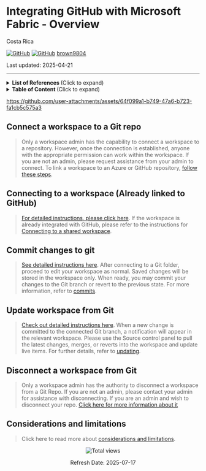 # Integrating GitHub with Microsoft Fabric - Overview

Costa Rica

[![GitHub](https://badgen.net/badge/icon/github?icon=github&label)](https://github.com)
[![GitHub](https://img.shields.io/badge/--181717?logo=github&logoColor=ffffff)](https://github.com/)
[brown9804](https://github.com/brown9804)

Last updated: 2025-04-21

----------

<details>
<summary><b>List of References </b> (Click to expand)</summary>

- [What is Microsoft Fabric Git integration?](https://learn.microsoft.com/en-us/fabric/cicd/git-integration/intro-to-git-integration?tabs=azure-devops)
- [Get started with Git integration - Guided examples](https://learn.microsoft.com/en-us/fabric/cicd/git-integration/git-get-started?tabs=azure-devops%2CAzure%2Ccommit-to-git#connect-a-workspace-to-a-git-repo)
- [Basic concepts in Git integration (git roles, permissions, connect and sync workspace](https://learn.microsoft.com/en-us/fabric/cicd/git-integration/git-integration-process?tabs=Azure%2Cazure-devops#permissions)
- [Best practices for lifecycle management in Fabric](https://learn.microsoft.com/en-us/fabric/cicd/best-practices-cicd)
- [End-to-end tutorials in Microsoft Fabric](https://learn.microsoft.com/en-us/fabric/get-started/end-to-end-tutorials)
- [Microsoft Fabric Samples - Git repo](https://github.com/microsoft/fabric-samples)

</details>

<details>
<summary><b>Table of Content </b> (Click to expand)</summary>

- [Connect a workspace to a Git repo](#connect-a-workspace-to-a-git-repo)
- [Connecting to a workspace Already linked to GitHub](#connecting-to-a-workspace-already-linked-to-github)
- [Commit changes to git](#commit-changes-to-git)
- [Update workspace from Git](#update-workspace-from-git)
- [Disconnect a workspace from Git](#disconnect-a-workspace-from-git)
- [Considerations and limitations](#considerations-and-limitations)

</details>

<https://github.com/user-attachments/assets/64f099a1-b749-47a6-b723-fa1cb5c575a3>

## Connect a workspace to a Git repo

> Only a workspace admin has the capability to connect a workspace to a repository. However, once the connection is established, anyone with the appropriate permission can work within the workspace. If you are not an admin, please request assistance from your admin to connect. To link a workspace to an Azure or GitHub repository, [follow these steps](https://learn.microsoft.com/en-us/fabric/cicd/git-integration/git-get-started?tabs=azure-devops%2CAzure%2Ccommit-to-git#connect-a-workspace-to-a-git-repo).

## Connecting to a workspace (Already linked to GitHub)

> [For detailed instructions, please click here](https://learn.microsoft.com/en-us/fabric/cicd/git-integration/git-get-started?tabs=azure-devops%2CAzure%2Ccommit-to-git#connect-to-a-workspace). If the workspace is already integrated with GitHub, please refer to the instructions for [Connecting to a shared workspace](https://learn.microsoft.com/en-us/fabric/cicd/git-integration/git-integration-process?tabs=Azure%2Cazure-devops#connect-to-a-shared-workspace).

## Commit changes to git

> [See detailed instructions here](https://learn.microsoft.com/en-us/fabric/cicd/git-integration/git-get-started?tabs=azure-devops%2CAzure%2Ccommit-to-git#commit-changes-to-git). After connecting to a Git folder, proceed to edit your workspace as normal. Saved changes will be stored in the workspace only. When ready, you may commit your changes to the Git branch or revert to the previous state. For more information, refer to [commits](https://learn.microsoft.com/en-us/fabric/cicd/git-integration/git-integration-process?tabs=Azure%2Cazure-devops#commit).

## Update workspace from Git

> [Check out detailed instructions here](https://learn.microsoft.com/en-us/fabric/cicd/git-integration/git-get-started?tabs=azure-devops%2CAzure%2Ccommit-to-git#update-workspace-from-git). When a new change is committed to the connected Git branch, a notification will appear in the relevant workspace. Please use the Source control panel to pull the latest changes, merges, or reverts into the workspace and update live items. For further details, refer to [updating](https://learn.microsoft.com/en-us/fabric/cicd/git-integration/git-integration-process?tabs=Azure%2Cazure-devops#update).

## Disconnect a workspace from Git

> Only a workspace admin has the authority to disconnect a workspace from a Git Repo. If you are not an admin, please contact your admin for assistance with disconnecting. If you are an admin and wish to disconnect your repo. [Click here for more information about it](https://learn.microsoft.com/en-us/fabric/cicd/git-integration/git-get-started?tabs=azure-devops%2CAzure%2Ccommit-to-git#disconnect-a-workspace-from-git)

## Considerations and limitations

> Click here to read more about [considerations and limitations](https://learn.microsoft.com/en-us/fabric/cicd/git-integration/git-get-started?tabs=azure-devops%2CAzure%2Ccommit-to-git#considerations-and-limitations).

<!-- START BADGE -->
<div align="center">
  <img src="https://img.shields.io/badge/Total%20views-56-limegreen" alt="Total views">
  <p>Refresh Date: 2025-07-17</p>
</div>
<!-- END BADGE -->
